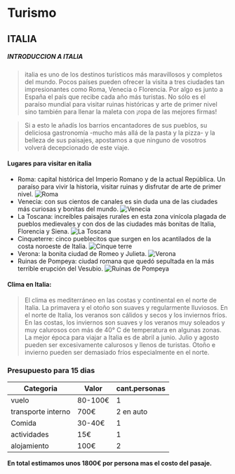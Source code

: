 # Turismo
## ITALIA
##### INTRODUCCION A ITALIA 

>italia es uno de los destinos turísticos más maravillosos y completos del mundo. Pocos países pueden ofrecer la visita a tres ciudades tan impresionantes como Roma, Venecia o Florencia. Por algo es junto a España el país que recibe cada año más turistas. No sólo es el paraíso mundial para visitar ruinas históricas y arte de primer nivel sino también para llenar la maleta con ¡ropa de las mejores firmas!

>Si a esto le añadís los barrios encantadores de sus pueblos, su deliciosa gastronomía -mucho más allá de la pasta y la pizza- y la belleza de sus paisajes, apostamos a que ninguno de vosotros volverá decepcionado de este viaje.

#### Lugares para visitar en italia 

   - Roma: capital histórica del Imperio Romano y de la actual República. Un paraíso para vivir la historia, visitar ruinas y disfrutar de arte de primer nivel.
   ![Roma](https://tourismmedia.italia.it/is/image/mitur/20220127150143-colosseo-roma-lazio-shutterstock-756032350-2?wid=1600&hei=900&fit=constrain,1&fmt=webp)
   - Venecia: con sus cientos de canales es sin duda una de las ciudades más curiosas y bonitas del mundo.
   ![Venecia](https://www.youknowboat.com/blog/wp-content/uploads/2024/08/venice-giro-in-gondola-venenzia.webp)
  -  La Toscana: increíbles paisajes rurales en esta zona vinícola plagada de pueblos medievales y con dos de las ciudades más bonitas de Italia, Florencia y Siena.
  ![La Toscana](https://images1.bovpg.net/r/back/es/sale/5cf8c6bf87211o.jpg)
   - Cinqueterre: cinco pueblecitos que surgen en los acantilados de la costa noroeste de Italia.
  ![Cinque terre](https://tourismmedia.italia.it/is/image/mitur/20210326130756-parco-nazionale-delle-cinque-terre-vernazza-cinque-terre-liguria-getty-uljdeFzBz5?wid=600&hei=700&fit=constrain,1&fmt=webp)
   - Verona: la bonita ciudad de Romeo y Julieta.
   ![Verona](https://www.italia.it/content/dam/tdh/es/interests/veneto/verona/verona/media/20210409150154-verona-veneto-gettyimages-610871156.jpg)
  -  Ruinas de Pompeya: ciudad romana que quedó sepultada en la más terrible erupción del Vesubio. 
   ![Ruinas de Pompeya](https://static.nationalgeographicla.com/files/styles/image_3200/public/nationalgeographic2709973.jpg?w=1900&h=1264)

#### Clima en Italia:

>El clima es mediterráneo en las costas y continental en el norte de Italia. La primavera y el otoño son suaves y regularmente lluviosos. En el norte de Italia, los veranos son cálidos y secos y los inviernos fríos. En las costas, los inviernos son suaves y los veranos muy soleados y muy calurosos con más de 40° C de temperatura en algunas zonas. 
La mejor época para viajar a Italia es de abril a junio. Julio y agosto pueden ser excesivamente calurosos y llenos de turistas. Otoño e invierno pueden ser demasiado fríos especialmente en el norte.

### Presupuesto para 15 dias
| Categoria | Valor| cant.personas |
|--------------|--------------|--------------|
| vuelo | 80-100€ | 1 |
| transporte interno | 700€ | 2 en auto |
| Comida | 30-40€ | 1 |
| actividades | 15€ | 1 |
| alojamiento | 100€ | 2 |
**En total estimamos unos 1800€ por persona mas el costo del pasaje.**